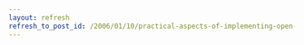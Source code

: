 ```yaml
---
layout: refresh
refresh_to_post_id: /2006/01/10/practical-aspects-of-implementing-open-source-in-armenia
---
```

